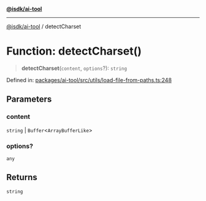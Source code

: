 [**@isdk/ai-tool**](../README.md)

***

[@isdk/ai-tool](../globals.md) / detectCharset

# Function: detectCharset()

> **detectCharset**(`content`, `options`?): `string`

Defined in: [packages/ai-tool/src/utils/load-file-from-paths.ts:248](https://github.com/isdk/ai-tool.js/blob/79d5773fa454dc7789b1291b1ebd73e4c1b93154/src/utils/load-file-from-paths.ts#L248)

## Parameters

### content

`string` | `Buffer`\<`ArrayBufferLike`\>

### options?

`any`

## Returns

`string`
